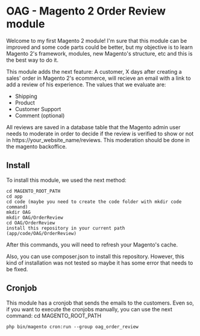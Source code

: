 # OAG - Magento 2 Order Review module #

Welcome to my first Magento 2 module! I'm sure that this module can be improved and some code parts could be better, but my objective is to learn Magento 2's framework, modules, new Magento's structure, etc and this is the best way to do it.

This module adds the next feature: A customer, X days after creating a sales' order in Magento 2's ecommerce, will recieve an email with a link to add a review of his experience. The values that we evaluate are:
- Shipping
- Product
- Customer Support
- Comment (optional)

All reviews are saved in a database table that the Magento admin user needs to moderate in order to decide if the review is verified to show or not in https://your_website_name/reviews. This moderation should be done in the magento backoffice.

## Install
To install this module, we used the next method:
```
cd MAGENTO_ROOT_PATH
cd app
cd code (maybe you need to create the code folder with mkdir code command)
mkdir OAG
mkdir OAG/OrderReview
cd OAG/OrderReview
install this repository in your current path (app/code/OAG/OrderReview)
```
After this commands, you will need to refresh your Magento's cache.

Also, you can use composer.json to install this repository. However, this kind of installation was not tested so maybe it has some error that needs to be fixed.

## Cronjob
This module has a cronjob that sends the emails to the customers. Even so, if you want to execute the cronjobs manually, you can use the next command:
cd MAGENTO_ROOT_PATH

```
php bin/magento cron:run --group oag_order_review
```
